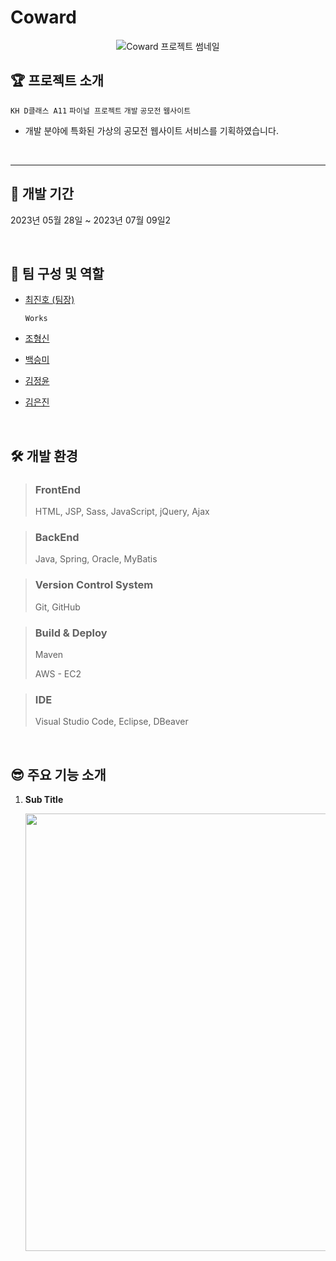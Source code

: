# Coward

<p align="center">
  <img src="https://github.com/Brogod97/Coward/assets/90192797/d67f6064-d0cc-4292-8309-390b843ddf42" alt="Coward 프로젝트 썸네일" >
</p>

## 🏆 프로젝트 소개

`KH D클래스 A11` `파이널 프로젝트` `개발` `공모전` `웹사이트`

- 개발 분야에 특화된 가상의 공모전 웹사이트 서비스를 기획하였습니다.

<br/>

---

## 📅 개발 기간

2023년 05월 28일 ~ 2023년 07월 09일2

<br/>

## 👥 팀 구성 및 역할

- [최진호 (팀장)](https://github.com/zinoah)

      Works

- [조형신](https://github.com/Brogod97)

- [백승미](https://github.com/seungmi0314)

- [김정윤](https://github.com/kim-jeongyoon)

- [김은진](https://github.com/Kimeunjin09)

<br/>

## 🛠️ 개발 환경

> ### FrontEnd
> HTML, JSP, Sass, JavaScript, jQuery,  Ajax

> ### BackEnd
> Java, Spring, Oracle, MyBatis

> ### Version Control System
> Git, GitHub

> ### Build & Deploy
> Maven
> 
> AWS - EC2

> ### IDE
> Visual Studio Code, Eclipse, DBeaver

<br/>

## 😎 주요 기능 소개

1. **Sub Title**

    <img src="" width="700px" />

    


<br/>
